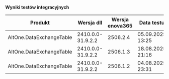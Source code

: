 **Wyniki testów integracyjnych**

| Produkt                  | Wersja dll        | Wersja enova365 | Data testu       | Status |
|--------------------------|-------------------|-----------------|------------------|--------|
| AltOne.DataExchangeTable | 2410.0.0-31.9.2.2 | 2506.2.4        | 05.09.2025 13:25 | ✅     |
| AltOne.DataExchangeTable | 2410.0.0-31.9.2.2 | 2506.1.3        | 18.08.2025 21:16 | ✅     |
| AltOne.DataExchangeTable | 2410.0.0-31.9.2.2 | 2506.1.2        | 04.08.2025 23:31 | ✅     |
